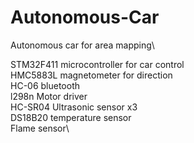 # Autonomous-Car
Autonomous car for area mapping\

STM32F411 microcontroller for car control\
HMC5883L magnetometer for direction\
HC-06 bluetooth\
l298n Motor driver\
HC-SR04 Ultrasonic sensor x3\
DS18B20 temperature sensor\
Flame sensor\

